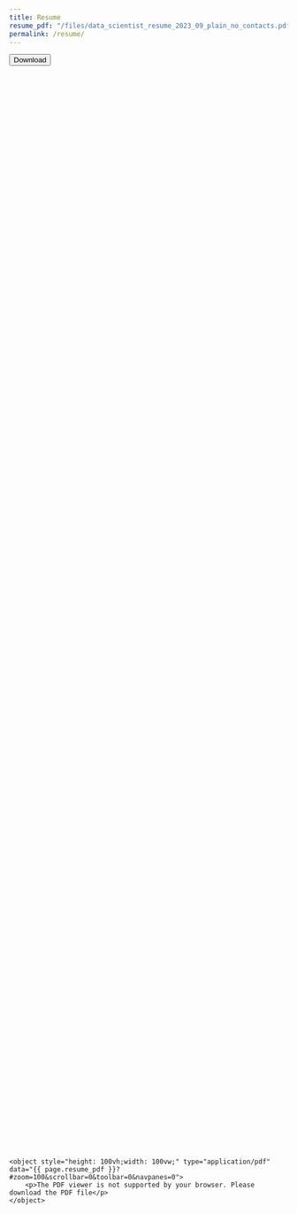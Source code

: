 ```yaml
---
title: Resume
resume_pdf: "/files/data_scientist_resume_2023_09_plain_no_contacts.pdf"
permalink: /resume/
---
```


<a href="{{ page.resume_pdf }}" download><button>Download</button></a>
<div style="display: flex; justify-content: center; align-items: center; height: 100vh;">

    <object style="height: 100vh;width: 100vw;" type="application/pdf" data="{{ page.resume_pdf }}?#zoom=100&scrollbar=0&toolbar=0&navpanes=0">
        <p>The PDF viewer is not supported by your browser. Please download the PDF file</p>
    </object>
</div>
